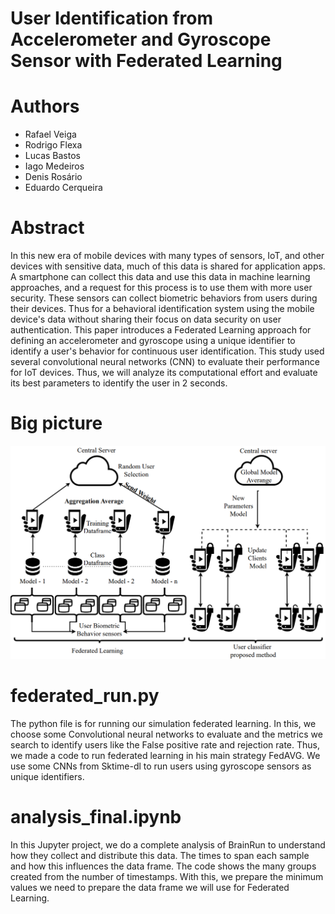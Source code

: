 # User Identification from Accelerometer and Gyroscope Sensor with Federated Learning

# Authors
- Rafael Veiga 
- Rodrigo Flexa
- Lucas Bastos
- Iago Medeiros
- Denis Rosário
- Eduardo Cerqueira

# Abstract

In this new era of mobile devices with many types of sensors, IoT, and other devices with sensitive data, much of this data is shared for application apps. A smartphone can collect this data and use this data in machine learning approaches, and a request for this process is to use them with more user security. These sensors can collect biometric behaviors from users during their devices. Thus for a behavioral identification system using the mobile device's data without sharing their focus on data security on user authentication. This paper introduces a Federated Learning approach for defining an accelerometer and gyroscope using a unique identifier to identify a user's behavior for continuous user identification. This study used several convolutional neural networks (CNN) to evaluate their performance for IoT devices. Thus, we will analyze its computational effort and evaluate its best parameters to identify the user in 2 seconds.

# Big picture

![alt text](big.PNG)

# federated_run.py

The python file is for running our simulation federated learning. In this, we choose some Convolutional neural networks to evaluate and the metrics we search to identify users like the False positive rate and rejection rate. Thus, we made a code to run federated learning in his main strategy FedAVG. We use some CNNs from Sktime-dl to run users using gyroscope sensors as unique identifiers.

# analysis_final.ipynb

In this Jupyter project, we do a complete analysis of BrainRun to understand how they collect and distribute this data. The times to span each sample and how this influences the data frame. The code shows the many groups created from the number of timestamps. With this, we prepare the minimum values we need to prepare the data frame we will use for Federated Learning. 

